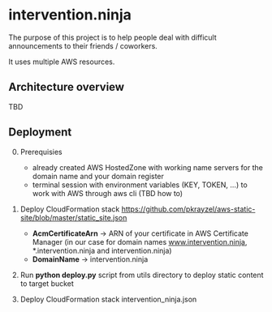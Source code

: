 # intervention.ninja

The purpose of this project is to help people deal with difficult announcements to their friends / coworkers.

It uses multiple AWS resources.  

## Architecture overview

TBD

## Deployment


0) Prerequisies
    * already created AWS HostedZone with working name servers for the domain name and your domain register
    * terminal session with environment variables (KEY, TOKEN, ...) to work with AWS through aws cli (TBD how to)

1) Deploy CloudFormation stack https://github.com/pkrayzel/aws-static-site/blob/master/static_site.json
    * <strong>AcmCertificateArn</strong> -> ARN of your certificate in AWS Certificate Manager (in our case for domain names www.intervention.ninja, *.intervention.ninja and intervention.ninja)
    * <strong>DomainName</strong> -> intervention.ninja   
 
2) Run <strong>python deploy.py</strong> script from utils directory to deploy static content to target bucket
    

3) Deploy CloudFormation stack intervention_ninja.json